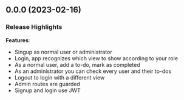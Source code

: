 ## 0.0.0 (2023-02-16)

### Release Highlights

**Features**:
* Singup as normal user or administrator
* Login, app recognizes which view to show according to your role
* As a normal user, add a to-do, mark as completed
* As an administrator you can check every user and their to-dos
* Logout to login with a different view
* Admin routes are guarded
* Signup and login use JWT
